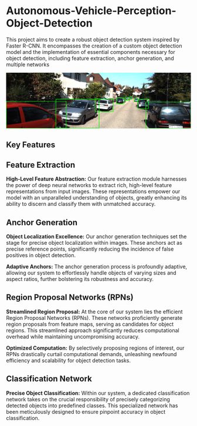 # Autonomous-Vehicle-Perception-Object-Detection
This project aims to create a robust object detection system inspired by Faster R-CNN. It encompasses the creation of a custom object detection model and the implementation of essential components necessary for object detection, including feature extraction, anchor generation, and multiple networks

![Project Image](https://github.com/AneeshGidda/Autonomous-Vehicle-Perception-Object-Detection/blob/main/Screenshot%20(405).png)

## Key Features

## Feature Extraction

**High-Level Feature Abstraction:** Our feature extraction module harnesses the power of deep neural networks to extract rich, high-level feature representations from input images. These representations empower our model with an unparalleled understanding of objects, greatly enhancing its ability to discern and classify them with unmatched accuracy.

## Anchor Generation

**Object Localization Excellence:** Our anchor generation techniques set the stage for precise object localization within images. These anchors act as precise reference points, significantly reducing the incidence of false positives in object detection.

**Adaptive Anchors:** The anchor generation process is profoundly adaptive, allowing our system to effortlessly handle objects of varying sizes and aspect ratios, further bolstering its robustness and accuracy.

## Region Proposal Networks (RPNs)

**Streamlined Region Proposal:** At the core of our system lies the efficient Region Proposal Networks (RPNs). These networks proficiently generate region proposals from feature maps, serving as candidates for object regions. This streamlined approach significantly reduces computational overhead while maintaining uncompromising accuracy.

**Optimized Computation:** By selectively proposing regions of interest, our RPNs drastically curtail computational demands, unleashing newfound efficiency and scalability for object detection tasks.

##  Classification Network

**Precise Object Classification:** Within our system, a dedicated classification network takes on the crucial responsibility of precisely categorizing detected objects into predefined classes. This specialized network has been meticulously designed to ensure pinpoint accuracy in object classification.
